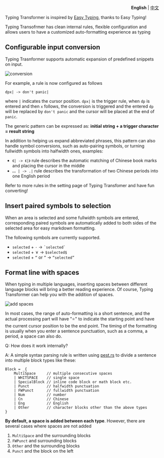 

<p align="right"><strong>English</strong> | <a href="https://github.com/aptend/typing-transformer-obsidian/blob/main/README-CN.md">中文</a></p>



Typing Transformer is inspired by [Easy Typing](https://github.com/Yaozhuwa/easy-typing-obsidian), thanks to Easy Typing!

Typing Transofrmer has clean internal rules, flexible configuration and allows users to have a customized auto-formatting experience as typing


## Configurable input conversion


Typing Trasnformer supports automatic expansion of predefined snippets on input.

![conversion](https://user-images.githubusercontent.com/49832303/175769416-c0fce828-cf72-4d2d-b74d-8bf35f78ce27.gif)

For example, a rule is now configured as follows

```
dpx| -> don't panic|
```

where `|` indicates the cursor position. `dpx|` is the trigger rule, when `dp` is entered and then `x` follows, the conversion is triggered and the entered `dp` will be replaced by `don't panic` and the cursor will be placed at the end of `panic`.


The generic pattern can be expressed as: **initial string + a trigger character = result string**

In addition to helping us expand abbreviated phrases, this pattern can also handle symbol conversions, such as auto-pairing symbols, or turning fullwidth symbols into halfwidth ones, examples:
- `《| -> 《|》` rule describes the automatic matching of Chinese book marks and placing the cursor in the middle
- `。。| -> .|` rule describes the transformation of two Chinese periods into one English period

Refer to more rules in the setting page of Typing Transfomer and have fun converting!

## Insert paired symbols to selection

When an area is selected and some fullwidth symbols are entered, corresponding paired symbols are automatically added to both sides of the selected area for easy markdown formatting.

The following symbols are currently supported.

- `selected` + `·` -> `` `selected` ``
- `selected` + `￥` -> `$selected$`
- `selected` + `“` or `”` -> `“selected”`


## Format line with spaces

When typing in multiple languages, inserting spaces between different language blocks will bring a better reading experience. Of course, Typing Transformer can help you with the addition of spaces.

![add spaces](https://user-images.githubusercontent.com/49832303/175770015-6dba97d6-5eb2-4d30-a28d-e7ae061c2e7a.gif)

In most cases, the range of auto-formatting is a short sentence, and the actual processing part will have "⭐️" to indicate the starting point and have the current cursor position to be the end point. The timing of the formatting is usually when you enter a sentence punctuation, such as a comma, a period, a space can also do.

Q: How does it work internally?

A: A simple syntax parsing rule is written using [pest.rs](https://pest.rs/) to divide a sentence into multiple block types like these:

```pest
Block = _{ 
    MultiSpace     // multiple consecutive spaces
    | WHITSPACE    // single space
    | SpecialBlock // inline code block or math block etc.
    | Punct        // halfwidth punctuation
    | FWPunct      // fullwidth punctuation
    | Num          // number
    | Cn           // Chinese
    | Eng          // English
    | Other        // character blocks other than the above types
}
```

**By default, a space is added between each type**. However, there are several cases where spaces are not added

1. `MultiSpace` and the surrounding blocks
1. `FWPunct` and surrounding blocks
1. `Other` and the surrounding blocks
1. `Punct` and the block on the left
